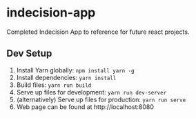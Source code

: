 # indecision-app
Completed Indecision App to reference for future react projects.

## Dev Setup
1. Install Yarn globally: `npm install yarn -g`
2. Install dependencies: `yarn install`
3. Build files: `yarn run build`
4. Serve up files for development: `yarn run dev-server`
5. (alternatively) Serve up files for production: `yarn run serve`
6. Web page can be found at http://localhost:8080
